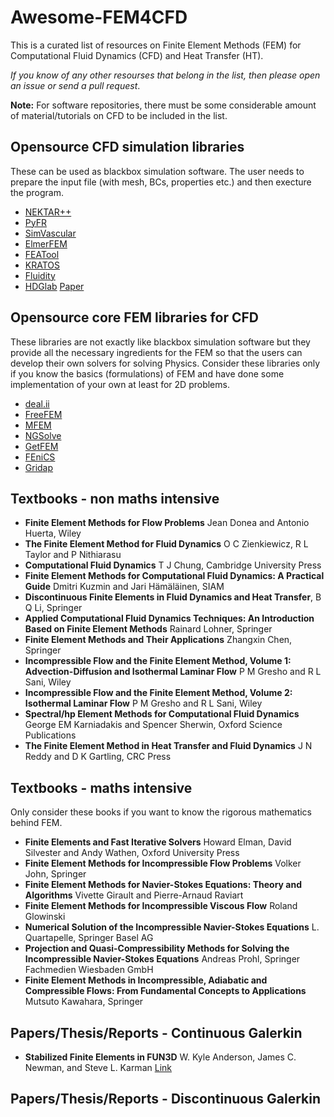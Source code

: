 # Awesome-FEM4CFD

This is a curated list of resources on Finite Element Methods (FEM) for Computational Fluid Dynamics (CFD) and Heat Transfer (HT).

*If you know of any other resourses that belong in the list, then please open an issue or send a pull request*.

**Note:** For software repositories, there must be some considerable amount of material/tutorials on CFD to be included in the list.


## Opensource CFD simulation libraries
These can be used as blackbox simulation software. The user needs to prepare the input file (with mesh, BCs, properties etc.) and then execture the program.
* [NEKTAR++](https://www.nektar.info/)
* [PyFR](https://www.pyfr.org/)
* [SimVascular](https://simvascular.github.io/)
* [ElmerFEM](http://www.elmerfem.org/blog/)
* [FEATool](https://www.featool.com/)
* [KRATOS](https://kratosmultiphysics.github.io/Kratos/)
* [Fluidity](http://fluidityproject.github.io/)
* [HDGlab](https://git.lacan.upc.edu/hybridLab/HDGlab)     [Paper](https://arxiv.org/abs/2009.08805)

## Opensource core FEM libraries for CFD
These libraries are not exactly like blackbox simulation software but they provide all the necessary ingredients for the FEM so that the users can develop their own solvers for solving Physics. Consider these libraries only if you know the basics (formulations) of FEM and have done some implementation of your own at least for 2D problems.
* [deal.ii](https://www.dealii.org/)
* [FreeFEM](https://freefem.org/)
* [MFEM](https://mfem.org/)
* [NGSolve](https://docu.ngsolve.org/latest/index.html)
* [GetFEM](https://getfem.org/)
* [FEniCS](https://fenicsproject.org/)
* [Gridap](https://gridap.github.io/Gridap.jl/stable/)



## Textbooks - non maths intensive
* **Finite Element Methods for Flow Problems** Jean Donea and Antonio Huerta, Wiley
* **The Finite Element Method for Fluid Dynamics** O C Zienkiewicz, R L Taylor and P Nithiarasu
* **Computational Fluid Dynamics** T J Chung, Cambridge University Press
* **Finite Element Methods for Computational Fluid Dynamics: A Practical Guide** Dmitri Kuzmin and Jari Hämäläinen, SIAM
* **Discontinuous Finite Elements in Fluid Dynamics and Heat Transfer**, B Q Li, Springer
* **Applied Computational Fluid Dynamics Techniques: An Introduction Based on Finite Element Methods** Rainard Lohner, Springer
* **Finite Element Methods and Their Applications** Zhangxin Chen, Springer
* **Incompressible Flow and the Finite Element Method, Volume 1: Advection-Diffusion and Isothermal Laminar Flow** P M Gresho and R L Sani, Wiley
* **Incompressible Flow and the Finite Element Method, Volume 2: Isothermal Laminar Flow** P M Gresho and R L Sani, Wiley
* **Spectral/hp Element Methods for Computational Fluid Dynamics** George EM Karniadakis and Spencer Sherwin, Oxford Science Publications
* **The Finite Element Method in Heat Transfer and Fluid Dynamics** J N Reddy and D K Gartling, CRC Press




## Textbooks - maths intensive
Only consider these books if you want to know the rigorous mathematics behind FEM.
* **Finite Elements and Fast Iterative Solvers** Howard Elman, David Silvester and Andy Wathen, Oxford University Press
* **Finite Element Methods for Incompressible Flow Problems** Volker John, Springer
* **Finite Element Methods for Navier-Stokes Equations: Theory and Algorithms** Vivette Girault and Pierre-Arnaud Raviart
* **Finite Element Methods for Incompressible Viscous Flow** Roland Glowinski
* **Numerical Solution of the Incompressible Navier-Stokes Equations** L. Quartapelle, Springer Basel AG
* **Projection and Quasi-Compressibility Methods for Solving the Incompressible Navier-Stokes Equations** Andreas Prohl, Springer Fachmedien Wiesbaden GmbH
* **Finite Element Methods in Incompressible, Adiabatic and Compressible Flows: From Fundamental Concepts to Applications** Mutsuto Kawahara, Springer



## Papers/Thesis/Reports - Continuous Galerkin

* **Stabilized Finite Elements in FUN3D**  W. Kyle Anderson, James C. Newman, and Steve L. Karman 
[Link](https://ntrs.nasa.gov/api/citations/20170001235/downloads/20170001235.pdf)


## Papers/Thesis/Reports - Discontinuous Galerkin

